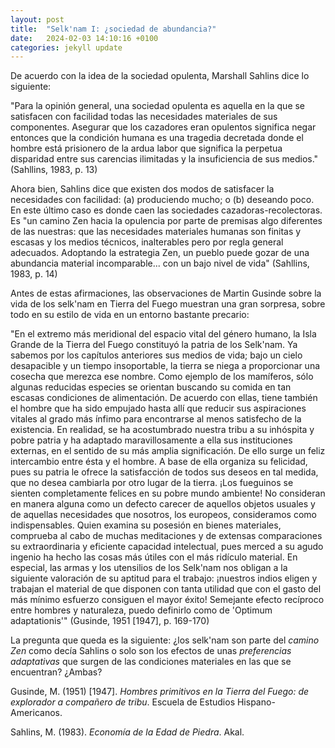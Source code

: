 ```yaml
---
layout: post
title:  "Selk'nam I: ¿sociedad de abundancia?"
date:   2024-02-03 14:10:16 +0100
categories: jekyll update
---
```


De acuerdo con la idea de la sociedad opulenta, Marshall Sahlins dice lo siguiente:

 "Para la opinión general, una sociedad opulenta es aquella en la que se satisfacen con facilidad todas las necesidades materiales de sus componentes. Asegurar que los cazadores eran opulentos significa negar entonces que la condición humana es una tragedia decretada donde el hombre está prisionero de la ardua labor que significa la perpetua disparidad entre sus carencias ilimitadas y la insuficiencia de sus medios." (Sahllins, 1983, p. 13)

Ahora bien, Sahlins dice que existen dos modos de satisfacer la necesidades con facilidad: (a) produciendo mucho; o (b) deseando poco. En este último caso es donde caen las sociedades cazadoras-recolectoras. Es "un camino Zen hacia la opulencia por parte de premisas algo diferentes de las nuestras: que las necesidades materiales humanas son finitas y escasas y los medios técnicos, inalterables pero por regla general adecuados. Adoptando la estrategia Zen, un pueblo puede gozar de una abundancia material incomparable... con un bajo nivel de vida" (Sahllins, 1983, p. 14)

Antes de estas afirmaciones, las observaciones de Martin Gusinde sobre la vida de los selk'nam en Tierra del Fuego muestran una gran sorpresa, sobre todo en su estilo de vida en un entorno bastante precario: 

"En el extremo más meridional del espacio vital del género humano, la Isla Grande de la Tierra del Fuego constituyó la patria de los Selk'nam. Ya sabemos por los capítulos anteriores sus medios de vida; bajo un cielo desapacible y un tiempo insoportable, la tierra se niega a proporcionar una cosecha que merezca ese nombre. Como ejemplo de los mamíferos, sólo algunas reducidas especies se orientan buscando su comida en tan escasas condiciones de alimentación. De acuerdo con ellas, tiene también el hombre que ha sido empujado hasta allí que reducir sus aspiraciones vitales al grado más ínfimo para encontrarse al menos satisfecho de la existencia. En realidad, se ha acostumbrado nuestra tribu a su inhóspita y pobre patria y ha adaptado maravillosamente a ella sus instituciones externas, en el sentido de su más amplia significación. De ello surge un feliz intercambio entre ésta y el hombre. A base de ella organiza su felicidad, pues su patria le ofrece la satisfacción de todos sus deseos en tal medida, que no desea cambiarla por otro lugar de la tierra. ¡Los fueguinos se sienten completamente felices en su pobre mundo ambiente! No consideran en manera alguna como un defecto carecer de aquellos objetos usuales y de aquellas necesidades que nosotros, los europeos, consideramos como indispensables. Quien examina su posesión en bienes materiales, comprueba al cabo de muchas meditaciones y de extensas comparaciones su extraordinaria y eficiente capacidad intelectual, pues merced a su agudo ingenio ha hecho las cosas más útiles con el más ridículo material. En especial, las armas y los utensilios de los Selk'nam nos obligan a la siguiente valoración de su aptitud para el trabajo: ¡nuestros indios eligen y trabajan el material de que disponen con tanta utilidad que con el gasto del más mínimo esfuerzo consiguen el mayor éxito! Semejante efecto recíproco entre hombres y naturaleza, puedo definirlo como de 'Optimum adaptationis'" (Gusinde, 1951 [1947], p. 169-170)

La pregunta que queda es la siguiente: ¿los selk'nam son parte del *camino Zen* como decía Sahlins o solo son los efectos de unas *preferencias adaptativas* que surgen de las condiciones materiales en las que se encuentran? ¿Ambas?



Gusinde, M. (1951) [1947]. *Hombres primitivos en la Tierra del Fuego: de explorador a compañero de tribu*. Escuela de Estudios Hispano-Americanos.

Sahlins, M. (1983). *Economía de la Edad de Piedra*. Akal. 
